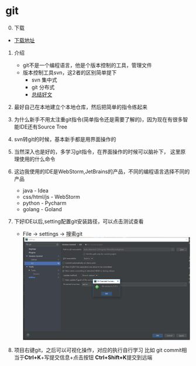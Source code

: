 # git

0. 下载
 * [下载地址](https://git-scm.com/downloads)
1. 介绍
    * git不是一个编程语言，他是个版本控制的工具，管理文件
    * 版本控制工具svn，这2者的区别简单提下
        * svn 集中式
        * git 分布式
        * [总结好文](https://www.cnblogs.com/leeyongbard/p/9777498.html)
2. 最好自己在本地建立个本地仓库，然后把简单的指令练起来        
3. 为什么新手不用太注重git指令(简单指令还是需要了解的)，因为现在有很多智能IDE还有Source Tree
4. svn转git的时候，基本新手都是用界面操作的
5. 当然深入也是好的，多学习git指令，在界面操作的时候可以脑补下，
    这里原理使用的什么命令    
6. 这边我使用的IDE是WebStorm,JetBrains的产品，不同的编程语言选择不同的产品
    * java - Idea
    * css/html/js - WebStorm
    * python - Pycharm
    * golang - Goland
7. 下好IDE以后,setting配置git安装路径，可以点击测试查看
    * File -> settings -> 搜索git
    ![](./images/测试git是否连通.jpg)
    
8. 项目右键git，之后可以可视化操作，对应的执行自行学习
    比如 git commit相当于**Ctrl+K**+写提交信息+点击按钮
    **Ctrl+Shift+K**提交到远端
    
      
